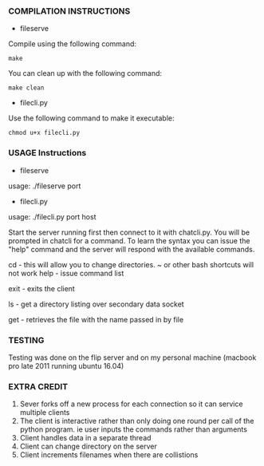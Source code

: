 ### COMPILATION INSTRUCTIONS
* fileserve

Compile using the following command:

```
make
```

You can clean up with the following command:

```
make clean
```

* filecli.py

Use the following command to make it executable:

```
chmod u+x filecli.py
```

### USAGE Instructions


* fileserve

usage: ./fileserve port

* filecli.py

usage: ./filecli.py port host

Start the server running first then connect to it with chatcli.py. You will be
prompted in chatcli for a command. To learn the syntax you can issue the "help"
command and the server will respond with the available commands. 

cd <path> - this will allow you to change directories. ~ or other bash
            shortcuts will not work
help      - issue command list

exit      - exits the client

ls        - get a directory listing over secondary data socket

get <file> - retrieves the file with the name passed in by file


### TESTING

Testing was done on the flip server and on my personal machine (macbook pro late 2011 running ubuntu 16.04)

### EXTRA CREDIT

1. Sever forks off a new process for each connection so it can service
    multiple clients
2. The client is interactive rather than only doing one round per call of the
    python program. ie user inputs the commands rather than arguments
3. Client handles data in a separate thread
4. Client can change directory on the server
5. Client increments filenames when there are collistions
